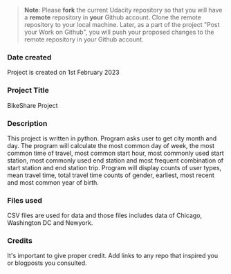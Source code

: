 >**Note**: Please **fork** the current Udacity repository so that you will have a **remote** repository in **your** Github account. Clone the remote repository to your local machine. Later, as a part of the project "Post your Work on Github", you will push your proposed changes to the remote repository in your Github account.

### Date created
Project is created on 1st February 2023

### Project Title
BikeShare Project 

### Description
This project is written in python. Program asks user to get city month and day. The program will calculate the most common day of week, the most common time of travel, most common start hour, most commonly used start station, most commonly used end station and most frequent combination of start station and end station trip. Program will display counts of user types, mean travel time, total travel time counts of gender, earliest, most recent and most common year of birth.

### Files used
CSV files are used for data and those files includes data of Chicago, Washington DC and Newyork.

### Credits
It's important to give proper credit. Add links to any repo that inspired you or blogposts you consulted.

